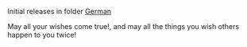 Initial releases in folder [German](German)

May all your wishes come true!, and 
may all the things you wish others happen to you twice!
